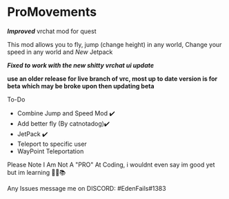 # ProMovements
***Improved***
vrchat mod for quest

This mod allows you to fly, jump (change height) in any world, Change your speed in any world and *New* Jetpack

***Fixed to work with the new shitty vrchat ui update***

**use an older release for live branch of vrc, most up to date version is for beta which may be broke upon then updating beta**

To-Do
- Combine Jump and Speed Mod ✔️
- Add better fly (By catnotadog)✔️
- JetPack ✔️
- Teleport to specific user
- WayPoint Teleportation





Please Note I Am Not A "PRO" At Coding, i wouldnt even say im good yet but im learning 🤷‍♂️📚

Any Issues message me on DISCORD:
                                  #EdenFails#1383
